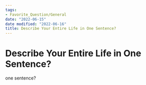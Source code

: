 ```yaml
---
tags:
- Favorite_Question/General
date: "2022-06-15"
date modified: "2022-06-16"
title: Describe Your Entire Life in One Sentence?
---
```


# Describe Your Entire Life in One Sentence?
one sentence?
